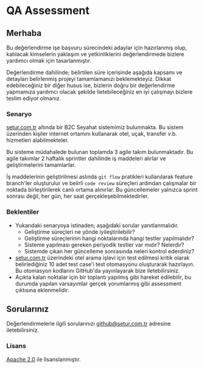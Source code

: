 # QA Assessment

## Merhaba

Bu değerlendirme işe başvuru sürecindeki adaylar için hazırlanmış olup, katılacak kimselerin yaklaşım ve yetkinliklerini değerlendirmede bizlere yardımcı olmak için tasarlanmıştır.

Değerlendirme dahilinde; belirtilen süre içerisinde aşağıda kapsamı ve detayları belirlenmiş projeyi tamamlamanızı beklemekteyiz. Dikkat edebileceğiniz bir diğer husus ise, bizlerin doğru bir değerlendirme yapmamıza yardımcı olacak şekilde iletebileceğiniz en iyi çalışmayı bizlere teslim ediyor olmanız.


### Senaryo

[setur.com.tr](https://www.setur.com.tr/) altında bir B2C Seyahat sistemimiz bulunmakta. Bu sistem üzerinden kişiler internet ortamını kullanarak otel, uçak, transfer v.b. hizmetleri alabilmekteler.

Bu sisteme müdahalede bulunan toplamda 3 agile takım bulunmaktadır. Bu agile takımlar 2 haftalık sprintler dahilinde iş maddeleri alırlar ve geliştirmelerini tamamlarlar.

İş maddelerinin geliştirilmesi aslında `git flow` pratikleri kullanılarak feature branch'ler oluşturulur ve belirli `code review` süreçleri ardından çalışmalar bir noktada birleştirilerek canlı ortama alınırlar. Bu güncellemeler yalnızca sprint sonrası değil, her gün, her saat gerçekleşebilmektedirler.


### Beklentiler

- Yukarıdaki senaryoya istinaden; aşağıdaki sorular yanıtlanmalıdır.
  - Geliştirme süreçleri ne yönde iyileştirilebilir?
  - Geliştirme süreçlerinin hangi noktalarında hangi testler yapılmalıdır?
  - Sisteme yapılması gereken periyodik testler var mıdır? Nelerdir?
  - Sistemde çıkan her güncelleme sonrasında neleri kontrol ederdiniz?
- [setur.com.tr](https://www.setur.com.tr/) üzerindeki otel arama işlevi için test edilmesi kritik olarak belirlediğiniz 10 adet test case'i test otomasyonu oluşturarak hazırlayın. Bu otomasyon kodlarını GitHub'da yayınlayarak bize iletebilirsiniz.
- Açıkta kalan noktalar için bir toplantı yapılmış gibi hareket edilebilir, bu durumda yapılan varsayımlar gerçek yorumlarmış gibi assessment çıktısına eklenmelidir.


## Sorularınız

Değerlendirmelerle ilgili sorularınızı [github@setur.com.tr](mailto:github@setur.com.tr) adresine iletebilirsiniz.


### Lisans

[Apache 2.0](LICENSE) ile lisanslanmıştır.
